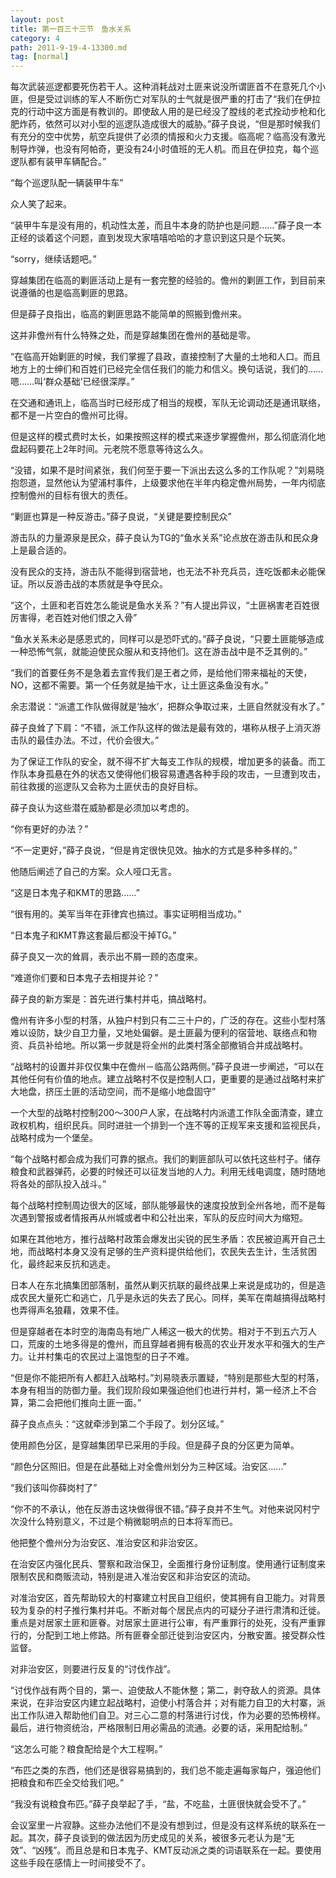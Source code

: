 ```yaml
---
layout: post
title: 第一百三十三节　鱼水关系
category: 4
path: 2011-9-19-4-13300.md
tag: [normal]
---
```


每次武装巡逻都要死伤若干人。这种消耗战对土匪来说没所谓匪首不在意死几个小匪，但是受过训练的军人不断伤亡对军队的士气就是很严重的打击了“我们在伊拉克的行动中这方面是有教训的。即使敌人用的是已经没了膛线的老式拴动步枪和化肥炸药，依然可以对小型的巡逻队造成很大的威胁。”薛子良说，“但是那时候我们有充分的空中优势，航空兵提供了必须的情报和火力支援。临高呢？临高没有激光制导炸弹，也没有阿帕奇，更没有24小时值班的无人机。而且在伊拉克，每个巡逻队都有装甲车辆配合。”

“每个巡逻队配一辆装甲牛车”

众人笑了起来。

“装甲牛车是没有用的，机动性太差，而且牛本身的防护也是问题……”薛子良一本正经的谈着这个问题，直到发现大家嘻嘻哈哈的才意识到这只是个玩笑。

“sorry，继续话题吧。”

穿越集团在临高的剿匪活动上是有一套完整的经验的。儋州的剿匪工作，到目前来说遵循的也是临高剿匪的思路。

但是薛子良指出，临高的剿匪思路不能简单的照搬到儋州来。

这并非儋州有什么特殊之处，而是穿越集团在儋州的基础是零。

“在临高开始剿匪的时候，我们掌握了县政，直接控制了大量的土地和人口。而且地方上的士绅们和百姓们已经完全信任我们的能力和信义。换句话说，我们的……嗯……叫‘群众基础’已经很深厚。”

在交通和通讯上，临高当时已经形成了相当的规模，军队无论调动还是通讯联络，都不是一片空白的儋州可比得。

但是这样的模式费时太长，如果按照这样的模式来逐步掌握儋州，那么彻底消化地盘起码要花上2年时间。元老院不愿意等待这么久。

“没错，如果不是时间紧张，我们何至于要一下派出去这么多的工作队呢？”刘易晓抱怨道，显然他认为望浦村事件，上级要求他在半年内稳定儋州局势，一年内彻底控制儋州的目标有很大的责任。

“剿匪也算是一种反游击。”薛子良说，“关键是要控制民众”

游击队的力量源泉是民众，薛子良认为TG的“鱼水关系”论点放在游击队和民众身上是最合适的。

没有民众的支持，游击队不能得到宿营地，也无法不补充兵员，连吃饭都未必能保证。所以反游击战的本质就是争夺民众。

“这个，土匪和老百姓怎么能说是鱼水关系？”有人提出异议，“土匪祸害老百姓很厉害得，老百姓对他们恨之入骨”

“鱼水关系未必是感恩式的，同样可以是恐吓式的。”薛子良说，“只要土匪能够造成一种恐怖气氛，就能迫使民众服从和支持他们。这在游击战中是不乏其例的。”

“我们的首要任务不是急着去宣传我们是王者之师，是给他们带来福祉的天使，NO，这都不需要。第一个任务就是抽干水，让土匪这条鱼没有水。”

余志潜说：“派遣工作队做得就是‘抽水’，把群众争取过来，土匪自然就没有水了。”

薛子良耸了下肩：“不错，派工作队这样的做法是最有效的，堪称从根子上消灭游击队的最佳办法。不过，代价会很大。”

为了保证工作队的安全，就不得不扩大每支工作队的规模，增加更多的装备。而工作队本身孤悬在外的状态又使得他们极容易遭遇各种手段的攻击，一旦遭到攻击，前往救援的巡逻队又会称为土匪伏击的良好目标。

薛子良认为这些潜在威胁都是必须加以考虑的。

“你有更好的办法？”

“不一定更好，”薛子良说，“但是肯定很快见效。抽水的方式是多种多样的。”

他随后阐述了自己的方案。众人哑口无言。

“这是日本鬼子和KMT的思路……”

“很有用的。美军当年在菲律宾也搞过。事实证明相当成功。”

“日本鬼子和KMT靠这套最后都没干掉TG。”

薛子良又一次的耸肩，表示出不屑一顾的态度来。

“难道你们要和日本鬼子去相提并论？”

薛子良的新方案是：首先进行集村并屯，搞战略村。

儋州有许多小型的村落，从独户村到只有二三十户的，广泛的存在。这些小型村落难以设防，缺少自卫力量，又地处偏僻。是土匪最为便利的宿营地、联络点和物资、兵员补给地。所以第一步就是将全州的此类村落全部撤销合并成战略村。

“战略村的设置并非仅仅集中在儋州－临高公路两侧。”薛子良进一步阐述，“可以在其他任何有价值的地点。建立战略村不仅是控制人口，更重要的是通过战略村来扩大地盘，挤压土匪的活动空间，而不是缩小地盘固守”

一个大型的战略村控制200～300户人家，在战略村内派遣工作队全面清查，建立政权机构，组织民兵。同时进驻一个排到一个连不等的正规军来支援和监视民兵，战略村成为一个堡垒。

“每个战略村都会成为我们可靠的据点。我们的剿匪部队可以依托这些村子。储存粮食和武器弹药，必要的时候还可以征发当地的人力。利用无线电调度，随时随地将各处的部队投入战斗。”

每个战略村控制周边很大的区域，部队能够最快的速度投放到全州各地，而不是每次遇到警报或者情报再从州城或者中和公社出来，军队的反应时间大为缩短。

如果在其他地方，推行战略村政策会爆发出尖锐的民生矛盾：农民被迫离开自己土地，而战略村本身又没有足够的生产资料提供给他们，农民失去生计，生活贫困化，最终起来反抗和逃走。

日本人在东北搞集团部落制，虽然从剿灭抗联的最终战果上来说是成功的，但是造成农民大量死亡和逃亡，几乎是永远的失去了民心。同样，美军在南越搞得战略村也弄得声名狼藉，效果不佳。

但是穿越者在本时空的海南岛有地广人稀这一极大的优势。相对于不到五六万人口，荒废的土地多得是的儋州，而且穿越者拥有极高的农业开发水平和强大的生产力。让并村集屯的农民过上温饱型的日子不难。

“但是你不能把所有人都赶入战略村。”刘易晓表示置疑，“特别是那些大型的村落，本身有相当的防御力量。我们现阶段如果强迫他们也进行并村，第一经济上不合算，第二会把他们推向土匪一面。”

薛子良点点头：“这就牵涉到第二个手段了。划分区域。”

使用颜色分区，是穿越集团早已采用的手段。但是薛子良的分区更为简单。

“颜色分区照旧。但是在此基础上对全儋州划分为三种区域。治安区……”

“我们该叫你薛岗村了”

“你不的不承认，他在反游击这块做得很不错。”薛子良并不生气。对他来说冈村宁次没什么特别意义，不过是个稍微聪明点的日本将军而已。

他把整个儋州分为治安区、准治安区和非治安区。

在治安区内强化民兵、警察和政治保卫，全面推行身份证制度。使用通行证制度来限制农民和商贩流动，特别是进入准治安区和非治安区的流动。

对准治安区，首先帮助较大的村寨建立村民自卫组织，使其拥有自卫能力。对背景较为复杂的村子推行集村并屯。不断对每个居民点内的可疑分子进行肃清和迁徙。重点是对居家土匪和匪眷。对居家土匪进行公审，有严重罪行的处死，没有严重罪行的，分配到工地上修路。所有匪眷全部迁徙到治安区内，分散安置。接受群众性监督。

对非治安区，则要进行反复的“讨伐作战”。

“讨伐作战有两个目的，第一、迫使敌人不能休整；第二，剥夺敌人的资源。具体来说，在非治安区内建立起战略村，迫使小村落合并；对有能力自卫的大村寨，派出工作队进入帮助他们自卫。对三心二意的村落进行讨伐，作为必要的恐怖榜样。最后，进行物资统治，严格限制日用必需品的流通。必要的话，采用配给制。”

“这怎么可能？粮食配给是个大工程啊。”

“布匹之类的东西，他们还是很容易搞到的，我们总不能走遍每家每户，强迫他们把粮食和布匹全交给我们吧。”

“我没有说粮食布匹。”薛子良举起了手，“盐，不吃盐，土匪很快就会受不了。”

会议室里一片寂静。这些办法他们不是没有想到过，但是没有这样系统的联系在一起。其次，薛子良谈到的做法因为历史成见的关系，被很多元老认为是“无效”、“凶残”。而且总是和日本鬼子、KMT反动派之类的词语联系在一起。要使用这些手段在感情上一时间接受不了。
